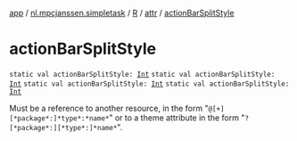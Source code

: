 [app](../../../index.md) / [nl.mpcjanssen.simpletask](../../index.md) / [R](../index.md) / [attr](index.md) / [actionBarSplitStyle](.)

# actionBarSplitStyle

`static val actionBarSplitStyle: `[`Int`](https://kotlinlang.org/api/latest/jvm/stdlib/kotlin/-int/index.html)
`static val actionBarSplitStyle: `[`Int`](https://kotlinlang.org/api/latest/jvm/stdlib/kotlin/-int/index.html)
`static val actionBarSplitStyle: `[`Int`](https://kotlinlang.org/api/latest/jvm/stdlib/kotlin/-int/index.html)
`static val actionBarSplitStyle: `[`Int`](https://kotlinlang.org/api/latest/jvm/stdlib/kotlin/-int/index.html)

Must be a reference to another resource, in the form "`@[+][*package*:]*type*:*name*`" or to a theme attribute in the form "`?[*package*:][*type*:]*name*`".

